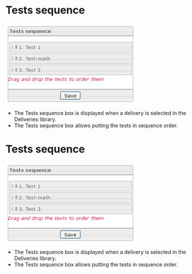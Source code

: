<!--
author:
    - 'Jérôme Bogaerts'
created_at: '2012-03-29 15:32:45'
updated_at: '2013-03-13 14:05:45'
tags:
    - Deliveries
-->

Tests sequence
==============

![](../resources/deliveries-testssequence.png)

-   The Tests sequence box is displayed when a delivery is selected in the Deliveries library.
-   The Tests sequence box allows putting the tests in sequence order.

Tests sequence
==============

![](../resources/deliveries-testssequence.png)

-   The Tests sequence box is displayed when a delivery is selected in the Deliveries library.
-   The Tests sequence box allows putting the tests in sequence order.



